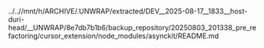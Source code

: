 ../..//mnt/h/ARCHIVE/.UNWRAP/extracted/DEV__2025-08-17__1833__host-duri-head/__UNWRAP/8e7db7b1b6/backup_repository/20250803_201338_pre_refactoring/cursor_extension/node_modules/asynckit/README.md